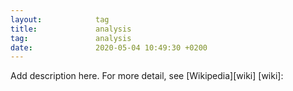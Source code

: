 ```yaml
---
layout:            tag
title:             analysis
tag:               analysis
date:              2020-05-04 10:49:30 +0200
---
```

Add description here.
For more detail, see [Wikipedia][wiki]
[wiki]:
